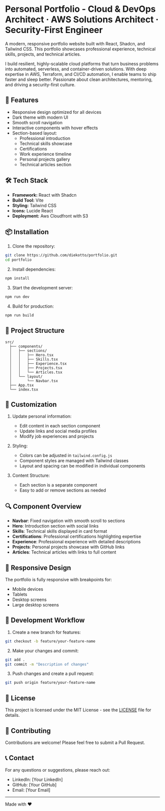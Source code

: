 # Personal Portfolio - Cloud & DevOps Architect · AWS Solutions Architect · Security-First Engineer

A modern, responsive portfolio website built with React, Shadcn, and Tailwind CSS. This portfolio showcases professional experience, technical skills, projects, and technical articles.

I build resilient, highly-scalable cloud platforms that turn business problems into automated, serverless, and container-driven solutions. With deep expertise in AWS, Terraform, and CI/CD automation, I enable teams to ship faster and sleep better. Passionate about clean architectures, mentoring, and driving a security-first culture.

## 🚀 Features

- Responsive design optimized for all devices
- Dark theme with modern UI
- Smooth scroll navigation
- Interactive components with hover effects
- Section-based layout:
  - Professional introduction
  - Technical skills showcase
  - Certifications
  - Work experience timeline
  - Personal projects gallery
  - Technical articles section

## 🛠️ Tech Stack

- **Framework:** React with Shadcn
- **Build Tool:** Vite
- **Styling:** Tailwind CSS
- **Icons:** Lucide React
- **Deployment:** Aws Cloudfront with S3

## 📦 Installation

1. Clone the repository:

```bash
git clone https://github.com/diekotto/portfolio.git
cd portfolio
```

2. Install dependencies:

```bash
npm install
```

3. Start the development server:

```bash
npm run dev
```

4. Build for production:

```bash
npm run build
```

## 🔧 Project Structure

```
src/
  ├── components/
  │   ├── sections/
  │   │   ├── Hero.tsx
  │   │   ├── Skills.tsx
  │   │   ├── Experience.tsx
  │   │   ├── Projects.tsx
  │   │   └── Articles.tsx
  │   └── layout/
  │       └── Navbar.tsx
  ├── App.tsx
  └── index.tsx
```

## 🎨 Customization

1. Update personal information:

   - Edit content in each section component
   - Update links and social media profiles
   - Modify job experiences and projects

2. Styling:

   - Colors can be adjusted in `tailwind.config.js`
   - Component styles are managed with Tailwind classes
   - Layout and spacing can be modified in individual components

3. Content Structure:
   - Each section is a separate component
   - Easy to add or remove sections as needed

## 🔍 Component Overview

- **Navbar**: Fixed navigation with smooth scroll to sections
- **Hero**: Introduction section with social links
- **Skills**: Technical skills displayed in card format
- **Certifications**: Professional certifications highlighting expertise
- **Experience**: Professional experience with detailed descriptions
- **Projects**: Personal projects showcase with GitHub links
- **Articles**: Technical articles with links to full content

## 📱 Responsive Design

The portfolio is fully responsive with breakpoints for:

- Mobile devices
- Tablets
- Desktop screens
- Large desktop screens

## 🔄 Development Workflow

1. Create a new branch for features:

```bash
git checkout -b feature/your-feature-name
```

2. Make your changes and commit:

```bash
git add .
git commit -m "Description of changes"
```

3. Push changes and create a pull request:

```bash
git push origin feature/your-feature-name
```

## 📄 License

This project is licensed under the MIT License - see the [LICENSE](LICENSE) file for details.

## 🤝 Contributing

Contributions are welcome! Please feel free to submit a Pull Request.

## 📞 Contact

For any questions or suggestions, please reach out:

- LinkedIn: [Your LinkedIn]
- GitHub: [Your GitHub]
- Email: [Your Email]

---

Made with ❤️
